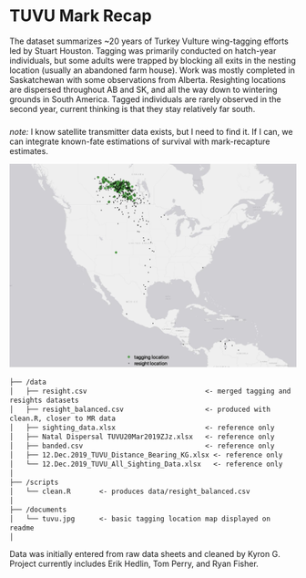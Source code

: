 # TUVU Mark Recap

The dataset summarizes ~20 years of Turkey Vulture wing-tagging efforts led by Stuart Houston. Tagging was primarily conducted on hatch-year individuals, but some adults were trapped by blocking all exits in the nesting location (usually an abandoned farm house). Work was mostly completed in Saskatchewan with some observations from Alberta. Resighting locations are dispersed throughout AB and SK, and all the way down to wintering grounds in South America. Tagged individuals are rarely observed in the second year, current thinking is that they stay relatively far south. 

### 
*note:* I know satellite transmitter data exists, but I need to find it. If I can, we can integrate known-fate estimations of survival with mark-recapture estimates.

<p float="center">
  <img src="documents/tuvu.jpg" width="900" />
</p>



```
├── /data
│   ├── resight.csv                             <- merged tagging and resights datasets
│   ├── resight_balanced.csv                    <- produced with clean.R, closer to MR data
│   ├── sighting_data.xlsx                      <- reference only 
│   ├── Natal Dispersal TUVU20Mar2019ZJz.xlsx   <- reference only        
│   ├── banded.csv                              <- reference only 
│   ├── 12.Dec.2019_TUVU_Distance_Bearing_KG.xlsx <- reference only           
│   └── 12.Dec.2019_TUVU_All_Sighting_Data.xlsx   <- reference only           
│
├── /scripts 				
│   └── clean.R       <- produces data/resight_balanced.csv
│
├── /documents 				
│   └── tuvu.jpg      <- basic tagging location map displayed on readme
│
```


Data was initially entered from raw data sheets and cleaned by Kyron G. Project currently includes Erik Hedlin, Tom Perry, and Ryan Fisher.
